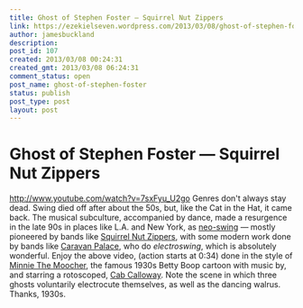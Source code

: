 ```yaml
---
title: Ghost of Stephen Foster — Squirrel Nut Zippers
link: https://ezekielseven.wordpress.com/2013/03/08/ghost-of-stephen-foster/
author: jamesbuckland
description: 
post_id: 107
created: 2013/03/08 00:24:31
created_gmt: 2013/03/08 06:24:31
comment_status: open
post_name: ghost-of-stephen-foster
status: publish
post_type: post
layout: post
---
```


# Ghost of Stephen Foster — Squirrel Nut Zippers

http://www.youtube.com/watch?v=7sxFyu_U2go Genres don't always stay dead. Swing died off after about the 50s, but, like the Cat in the Hat, it came back. The musical subculture, accompanied by dance, made a resurgence in the late 90s in places like L.A. and New York, as [neo-swing](https://www.youtube.com/watch?v=XDWtWNwNUjk) — mostly pioneered by bands like [Squirrel Nut Zippers](https://www.youtube.com/watch?v=9uiYp8xKjLM), with some modern work done by bands like [Caravan Palace](http://www.youtube.com/watch?v=_sBZdSHAIZI), who do _electroswing_, which is absolutely wonderful. Enjoy the above video, (action starts at 0:34) done in the style of [Minnie The Moocher](http://www.youtube.com/watch?v=HaZOXF83zBg), the famous 1930s Betty Boop cartoon with music by, and starring a rotoscoped, [Cab Calloway](https://www.youtube.com/watch?v=_8yGGtVKrD8). Note the scene in which three ghosts voluntarily electrocute themselves, as well as the dancing walrus. Thanks, 1930s.